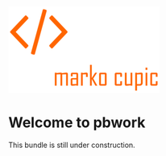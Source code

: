 ![Alt text](docs/logo.png?raw=true "logo")


# Welcome to pbwork
This bundle is still under construction.
